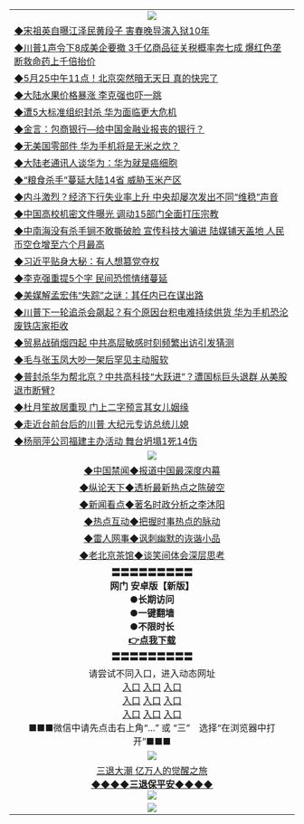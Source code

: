 <table>
  <tr>
    <td align=center><img src="https://github.com/gyhhx/image-upload/blob/master/3.jpg" /></td>
  </tr>
   <tr>
<td align=left>
<a href="http://ctbtfdoocixoa.global.ssl.fastly.net/oo.aspx?name=c1039398&key=ofejcfaxcltk&from=gy">◆宋祖英自曝江泽民黄段子 害春晚导演入狱10年</a><br/>
</td>
   </tr>
   <tr>
<td align=left>
<a href="http://ctbtfdoocixoa.global.ssl.fastly.net/oo.aspx?name=c1039399&key=ofejcfaxcltk&from=gy">◆川普1声令下8成美企要撤 3千亿商品征关税概率奔七成 爆红色垄断救命药上千倍抬价</a><br/></td>
 </tr>
  <tr>
<td align=left>
<a href="http://ctbtfdoocixoa.global.ssl.fastly.net/oo.aspx?name=c1039327&key=ofejcfaxcltk&from=gy">◆5月25中午11点！北京突然暗无天日 真的快完了 </a><br/>
</td>
   </tr>
  <tr>
<td align=left>
<a href="https://ctbtfdoocixoa.global.ssl.fastly.net/oo.aspx?name=c1039254&key=ofejcfaxcltk&from=gy">◆大陆水果价格暴涨 李克强也吓一跳</a><br/></td>
  </tr>
  <tr>
<td align=left>
<a href="https://ctbtfdoocixoa.global.ssl.fastly.net/oo.aspx?name=c1039270&key=ofejcfaxcltk&from=gy">◆遭5大标准组织封杀 华为面临更大危机</a><br/></td>
 </tr>
  <tr>
<td align=left>
<a href="http://ctbtfdoocixoa.global.ssl.fastly.net/oo.aspx?name=c1039266&key=ofejcfaxcltk&from=gy">◆金言：包商银行—给中国金融业报丧的银行？</a><br/></td>
 </tr>
   <tr>
<td align=left>
<a href="http://ctbtfdoocixoa.global.ssl.fastly.net/oo.aspx?name=c1039212&key=ofejcfaxcltk&from=gy">◆无美国零部件 华为手机将是无米之炊？</a><br/></td>
   </tr> 
  <tr>
<td align=left>
<a href="http://ctbtfdoocixoa.global.ssl.fastly.net/oo.aspx?name=c1039239&key=ofejcfaxcltk&from=gy">◆大陆老通讯人谈华为：华为就是癌细胞</a><br/></td>
  </tr> 
 <tr>
<td align=left>
<a href="http://ctbtfdoocixoa.global.ssl.fastly.net/oo.aspx?name=c1039265&key=ofejcfaxcltk&from=gy">◆“粮食杀手”蔓延大陆14省 威胁玉米产区</a><br/>
</td>
   </tr>
 <tr>
<td align=left>
<a href="http://ctbtfdoocixoa.global.ssl.fastly.net/oo.aspx?name=c1039190&key=ofejcfaxcltk&from=gy">◆内斗激烈？经济下行失业率上升 中央却屡次发出不同“维稳”声音</a><br/>
</td>
   </tr>
 <tr>
<td align=left>
<a href="http://ctbtfdoocixoa.global.ssl.fastly.net/oo.aspx?name=c1039214&key=ofejcfaxcltk&from=gy">◆中国高校机密文件曝光 调动15部门全面打压宗教</a><br/></td>
  </tr>
  <tr>
<td align=left>
<a href="http://ctbtfdoocixoa.global.ssl.fastly.net/oo.aspx?name=c1039218&key=ofejcfaxcltk&from=gy">◆中南海没有杀手锏不敢撕破脸 宣传科技大骗进 陆媒铺天盖地 人民币空仓增至六个月最高</a><br/></td>
 </tr>
   <tr>
<td align=left>
<a href="http://ctbtfdoocixoa.global.ssl.fastly.net/oo.aspx?name=c1039150&key=ofejcfaxcltk&from=gy">◆习近平贴身大秘：有人想篡党夺权</a><br/>
</td>
   </tr>
 <tr>
<td align=left>
<a href="http://ctbtfdoocixoa.global.ssl.fastly.net/oo.aspx?name=c1039164&key=ofejcfaxcltk&from=gy">◆李克强重提5个字 民间恐慌情绪蔓延</a><br/></td>
  </tr>
  <tr>
<td align=left>
<a href="http://ctbtfdoocixoa.global.ssl.fastly.net/oo.aspx?name=c1039162&key=ofejcfaxcltk&from=gy">◆美媒解孟宏伟“失踪”之谜：其任内已在谋出路</a><br/></td>
 </tr>
  <tr>
<td align=left>
<a href="http://ctbtfdoocixoa.global.ssl.fastly.net/oo.aspx?name=c1039216&key=ofejcfaxcltk&from=gy">◆川普下一轮追杀会飙起？有个原因台积电难持续供货 华为手机恐沦废铁店家拒收</a><br/></td>
 </tr>
   <tr>
<td align=left>
<a href="http://ctbtfdoocixoa.global.ssl.fastly.net/oo.aspx?name=c1039200&key=ofejcfaxcltk&from=gy">◆贸易战硝烟四起 中共高层敏感时刻频繁出访引发猜测</a><br/></td>
   </tr> 
  <tr>
<td align=left>
<a href="http://ctbtfdoocixoa.global.ssl.fastly.net/oo.aspx?name=c1039152&key=ofejcfaxcltk&from=gy">◆毛与张玉凤大吵一架后罕见主动服软</a><br/></td>
  </tr> 
 <tr>
<td align=left>
<a href="http://ctbtfdoocixoa.global.ssl.fastly.net/oo.aspx?name=c1039217&key=ofejcfaxcltk&from=gy">◆普封杀华为帮北京？中共高科技“大跃进”？遭国标巨头退群 从美股退市断臂?</a><br/>
</td>
   </tr>
 <tr>
<td align=left>
<a href="http://ctbtfdoocixoa.global.ssl.fastly.net/oo.aspx?name=c1039225&key=ofejcfaxcltk&from=gy">◆杜月笙故居重现 门上二字预言其女儿姻缘</a><br/>
</td>
   </tr>
 <tr>
<td align=left>
<a href="http://ctbtfdoocixoa.global.ssl.fastly.net/oo.aspx?name=c1039260&key=ofejcfaxcltk&from=gy">◆走近台前台后的川普 大纪元专访总统儿媳</a><br/></td>
  </tr>
  <tr>
<td align=left>
<a href="http://ctbtfdoocixoa.global.ssl.fastly.net/oo.aspx?name=c1039215&key=ofejcfaxcltk&from=gy">◆杨丽萍公司福建主办活动 舞台坍塌1死14伤</a><br/></td>
 </tr>
  <tr>
    <td align=center><img src="https://github.com/gyhhx/image-upload/blob/master/2.jpg" /></td>
  </tr>
  <tr>
  <td align=center>
<a href="http://ctbtfdoocixoa.global.ssl.fastly.net/oo.aspx?name=c816860&key=ofejcfaxcltk&from=gy&tag=99733110">◆中国禁闻◆报道中国最深度内幕</a><br/>
   </tr>
  <tr>
     <td align=center>
<a href="http://ctbtfdoocixoa.global.ssl.fastly.net/oo.aspx?name=c816855&key=ofejcfaxcltk&from=gy&tag=997110">◆纵论天下◆透析最新热点之陈破空</a><br/>
   </tr>
   <tr>
      <td align=center>
<a href="http://ctbtfdoocixoa.global.ssl.fastly.net/oo.aspx?name=c838308&key=ofejcfaxcltk&from=gy&tag=9973110">◆新闻看点◆著名时政分析之李沐阳</a><br/>
   </tr>
   <tr>
     <td align=center>
<a href="http://ctbtfdoocixoa.global.ssl.fastly.net/oo.aspx?name=c816852&key=ofejcfaxcltk&from=gy&tag=9733110">◆热点互动◆把握时事热点的脉动</a><br/>
   </tr>
   <tr>
      <td align=center>
<a href="http://ctbtfdoocixoa.global.ssl.fastly.net/oo.aspx?name=c816694&key=ofejcfaxcltk&from=gy&tag=93310">◆雷人网事◆讽刺幽默的诙谐小品</a><br/>
   </tr>
   <tr>
    <td align=center>
<a href="http://ctbtfdoocixoa.global.ssl.fastly.net/oo.aspx?name=c816650&key=ofejcfaxcltk&from=gy&tag=9973110">◆老北京茶馆◆谈笑间体会深层思考</a><br/>
   </tr>
   <tr>
    <td align=center>
 <b>〓〓〓〓〓〓〓〓〓<br/>网门 安卓版【新版】<br/> ●长期访问<br/> ●一键翻墙<br/>  ●不限时长<br/> 
 <a href="https://share.weiyun.com/5OSFJhI">👉<b>点我下载</a><br/>〓〓〓〓〓〓〓〓〓<br/>
    </td>
    </tr>
   <tr>
    <td align=center>请尝试不同入口，进入动态网址<br/>
      <a href="https://s3.us-east-2.amazonaws.com/ogateo/show.htm">入口</a>
      <a href="https://s3.ca-central-1.amazonaws.com/ogatec/show.htm">入口</a>
      <a href="https://s3.ap-southeast-2.amazonaws.com/ogatey/show.htm">入口</a><br/>
      <a href="https://s3.ap-northeast-2.amazonaws.com/ogates/show.htm">入口</a>
      <a href="https://s3.eu-central-1.amazonaws.com/ogatef/show.htm">入口</a>
      <a href="https://s3.ap-south-1.amazonaws.com/ogatem/show.htm">入口</a><br/>
      <a href="https://s3-us-west-1.amazonaws.com/ogaten/show.htm">入口</a>
      <a href="https://s3.eu-west-2.amazonaws.com/ogatel/show.htm">入口</a>
      <a href="https://s3.ap-northeast-1.amazonaws.com/ogatet/show.htm">入口</a><br/>
      ■■■微信中请先点击右上角“...” 或 “三”　选择“在浏览器中打开”■■■<b><br/>
    </td>
  </tr>
  <tr>
    <td align=center><img src="https://github.com/gyhhx/image-upload/blob/master/3.jpg" /> </td>
</tr>
  <tr>  
  <td align=center>
  <a href="http://ctbtfdoocixoa.global.ssl.fastly.net/oo.aspx?name=c894205&key=ofejcfaxcltk&from=gy&tag=9973110">三退大潮 亿万人的觉醒之旅</a><br/>
      <a href="http://ctbtfdoocixoa.global.ssl.fastly.net/oo.aspx?name=ogQuit.aspx&key=ofejcfaxcltk&from=gy"><b>◆◆◆◆三退保平安◆◆◆◆<br/></a>
      <img src="https://github.com/gyhhx/image-upload/blob/master/3t.jpg" /><br/>
      </td>
  </tr>
   <tr>
    <td align=center><img src="https://raw.githubusercontent.com/oGate2/Up/master/oGate_640.jpg"/></td>
  </tr>
</table>



